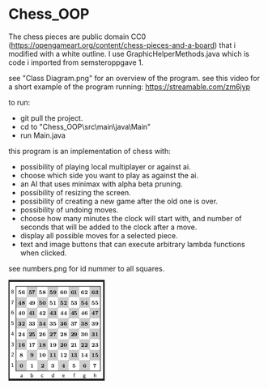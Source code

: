 # Chess_OOP

The chess pieces are public domain CC0 (https://opengameart.org/content/chess-pieces-and-a-board) that i modified with a white outline.
I use GraphicHelperMethods.java which is code i imported from semsteroppgave 1.

see "Class Diagram.png" for an overview of the program.
see this video for a short example of the program running: https://streamable.com/zm6jyp

to run:
- git pull the project.
- cd to "Chess_OOP\src\main\java\Main"
- run Main.java



this program is an implementation of chess with:
- possibility of playing local multiplayer or against ai.
- choose which side you want to play as against the ai.
- an AI that uses minimax with alpha beta pruning.
- possibility of resizing the screen.
- possibility of creating a new game after the old one is over.
- possibility of undoing moves.
- choose how many minutes the clock will start with, and number of seconds that will be added to the clock after a move.
- display all possible moves for a selected piece.
- text and image buttons that can execute arbitrary lambda functions when clicked.

see numbers.png for id nummer to all squares.

![](numbers.png)